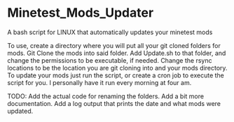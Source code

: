 Minetest_Mods_Updater
=====================

A bash script for LINUX that automatically updates your minetest mods

To use, create a directory where you will put all your git cloned folders for mods. Git Clone the mods into said folder. Add Update.sh to that folder, and change the permissions to be executable, if needed. Change the rsync locations to be the location you are git cloning into and your mods directory. To update your mods just run the script, or create a cron job to execute the script for you. I personally have it run every morning at four am.

TODO:
Add the actual code for renaming the folders.
Add a bit more documentation.
Add a log output that prints the date and what mods were updated.
